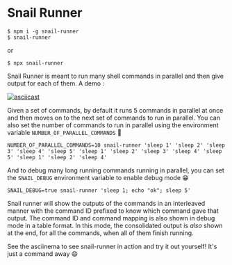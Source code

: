 # Snail Runner

```
$ npm i -g snail-runner
$ snail-runner
```

or

```
$ npx snail-runner
```

Snail Runner is meant to run many shell commands in parallel and then give output for each of them. A demo : 

[![asciicast](https://asciinema.org/a/196065.png)](https://asciinema.org/a/196065)

Given a set of commands, by default it runs 5 commands in parallel at once and then moves on to the next set of commands to run in parallel. You can also set the number of commands to run in parallel using the environment variable `NUMBER_OF_PARALLEL_COMMANDS` :tada:

```
NUMBER_OF_PARALLEL_COMMANDS=10 snail-runner 'sleep 1' 'sleep 2' 'sleep 3' 'sleep 4' 'sleep 5' 'sleep 1' 'sleep 2' 'sleep 3' 'sleep 4' 'sleep 5' 'sleep 1' 'sleep 2' 'sleep 4'
```

And to debug many long running commands running in parallel, you can set the `SNAIL_DEBUG` environment variable to enable debug mode 😁 

```
SNAIL_DEBUG=true snail-runner 'sleep 1; echo "ok"; sleep 5'
```

Snail runner will show the outputs of the commands in an interleaved manner with the command ID prefixed to know which command gave that output. The command ID and command mapping is also shown in debug mode in a table format. In this mode, the consolidated output is *also* shown at the end, for all the commands, when all of them finish running.

See the asciinema to see snail-runner in action and try it out yourself! It's just a command away 😄